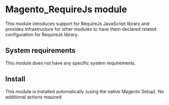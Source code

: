 # Magento_RequireJs module

This module introduces support for RequireJs JavaScript library and provides infrastructure for other modules to have them declared related configuration for RequireJs library.

## System requirements

This module does not have any specific system requirements.

## Install

This module is installed automatically (using the native Magento Setup). No additional actions required.
